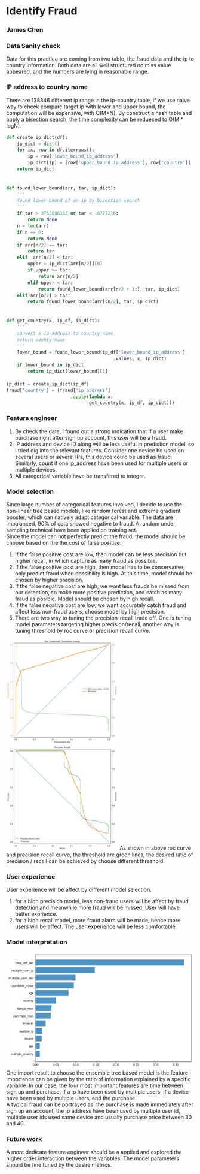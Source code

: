 # Identify Fraud
### James Chen

### Data Sanity check
Data for this practice are coming from two table, the fraud data and the ip to country information. Both data are all well structured no miss value appeared, and the numbers are lying in reasonable range.  

### IP address to country name
There are 138846 different ip range in the ip-country table, if we use naive way to check compare target ip with lower and upper bound, the computation will be expensive, with O(M*N). By construct a hash table and apply a bisection search, the time complexity can be redueced to O(M * logN).  
```python
def create_ip_dict(df):
    ip_dict = dict()
    for ix, row in df.iterrows():
        ip = row['lower_bound_ip_address']
        ip_dict[ip] = [row['upper_bound_ip_address'], row['country']]
    return ip_dict


def found_lower_bound(arr, tar, ip_dict):
    '''
    found lower bound of an ip by bisection search
    '''
    if tar > 3758096383 or tar < 16777216:
        return None
    n = len(arr)
    if n == 0:
        return None
    if arr[n/2] == tar:
        return tar
    elif  arr[n/2] < tar:
        upper = ip_dict[arr[n/2]][0]
        if upper >= tar:
            return arr[n/2]
        elif upper < tar:
            return found_lower_bound(arr[n/2 + 1:], tar, ip_dict)
    elif arr[n/2] > tar:
        return found_lower_bound(arr[:n/2], tar, ip_dict)


def get_country(x, ip_df, ip_dict):
    '''
    convert a ip address to country name
    return county name
    '''
    lower_bound = found_lower_bound(ip_df['lower_bound_ip_address']
                                        .values, x, ip_dict)
    if lower_bound in ip_dict:
        return ip_dict[lower_bound][1]

ip_dict = create_ip_dict(ip_df)
fraud['country'] = (fraud['ip_address']
                        .apply(lambda x:
                               get_country(x, ip_df, ip_dict)))
```

### Feature engineer
1. By check the data, i found out a strong indication that if a user make purchase right after sign up account, this user will be a fraud.   
2. IP address and device ID along will be less useful in prediction model, so i tried dig into the relevant features. Consider one device be used on several users or several IPs, this device could be used as fraud. Similarly, count if one ip_address have been used for multiple users or multiple devices.
3. All categorical variable have be transfered to integer.


### Model selection
Since large number of categorical features involved, I decide to use the non-linear tree based models, like random forest and extreme gradient booster, which can natively adapt categorical variable. The data are imbalanced, 90% of data showed negative to fraud. A random under sampling technical have been applied on training set.  
Since the model can not perfectly predict the fraud, the model should be choose based on the the cost of false positive.  
1. If the false positive cost are low, then model can be less precision but higher recall, in which capture as many fraud as possible.  
2. If the false positive cost are high, then model has to be conservative, only predict fraud when possibility is high. At this time, model should be chosen by higher  precision.  
3. If the false negative cost are high, we want less frauds be missed from our detection, so make more positive prediction, and catch as many fraud as posible. Model should be chosen by high recall.  
4. If the false negative cost are low, we want accurately catch fraud and affect less non-fraud users, choose model by high precision.  
5. There are two way to tuning the precision-recall trade off. One is tuning model parameters targeting higher precision/recall, another way is tuning threshold by roc curve or precision recall curve.  
<img src="roc_xgb_undersample.png" alt="roc" style="width: 300px;"/>
<img src="pre_rec_xgb_undersample.png" alt="roc" style="width: 300px;"/>
As shown in above roc curve and precision recall curve, the threshold are green lines, the desired ratio of precision / recall can be achieved by choose different threshold.  

### User experience
User experience will be affect by different model selection.
1. for a high precision model, less non-fraud users will be affect by fraud detection and meanwhile more fraud will be missed. User will have better exprience.
2. for a high recall model, more fraud alarm will be made, hence more users will be affect. The user experience will be less comfortable.

### Model interpretation
![feature importance](fea_imp.png)
One import result to choose the ensemble tree based model is the feature importance can be given by the ratio of information explained by a specific variable. In our case, the four most important features are time between sign up and purchase, if a ip have been used by multiple users, if a device have been used by multiple users, and the purchase.  
A typical fraud can be portrayed as: the purchase is made immediately after sign up an account, the ip address have been used by multiple user id, multiple user ids used same device and usually purchase price between 30 and 40.

### Future work
A more dedicate feature engineer should be a applied and explored the higher order interaction between the variables. The model parameters should be fine tuned by the desire metrics.
